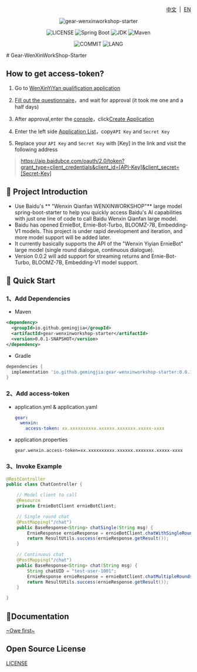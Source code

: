 <div align="right">
<a href="/README.md">中文</a> &nbsp;|&nbsp;
<a href="/README_EN.md">EN</a>
</div>

<div align="center">

![gear-wenxinworkshop-starter](https://socialify.git.ci/gemingjia/gear-wenxinworkshop-starter/image?font=Inter&forks=1&issues=1&language=1&name=1&owner=1&pattern=Floating%20Cogs&pulls=1&stargazers=1&theme=Light)

![LICENSE](https://img.shields.io/github/license/gemingjia/gear-wenxinworkshop-starter?style=flat-square)
![Spring Boot](https://img.shields.io/badge/Spring%20Boot-3.1.0-brightgreen.svg)
![JDK](https://img.shields.io/badge/JDK-17.0.5-orange.svg)
![Maven](https://img.shields.io/badge/Maven-3.9-blue.svg)

![COMMIT](https://img.shields.io/github/last-commit/gemingjia/gear-wenxinworkshop-starter?style=flat-square)
![LANG](https://img.shields.io/badge/language-Java-7F52FF?style=flat-square)

</div>
# Gear-WenXinWorkShop-Starter

## How to get access-token?
1. Go to [WenXinYiYan qualification application](https://cloud.baidu.com/product/wenxinworkshop) 

2. [Fill out the questionnaire](https://cloud.baidu.com/survey/qianfan.html)，and wait for approval (it took me one and a half days)

3. After approval,enter the [console](https://console.bce.baidu.com/ai/?_=#/ai/wenxinworkshop/overview/index)，click[Create Application](https://console.bce.baidu.com/ai/?_=#/ai/wenxinworkshop/app/create)
4. Enter the left side [Application List](https://console.bce.baidu.com/ai/?_=#/ai/wenxinworkshop/app/list)，copy`API Key` and `Secret Key`
5. Replace your `API Key` and `Secret Key` with [Key] in the link and visit the following address
 > https://aip.baidubce.com/oauth/2.0/token?grant_type=client_credentials&client_id=[API-Key]&client_secret=[Secret-Key]

## 📖 Project Introduction
- Use Baidu's ** "Wenxin Qianfan WENXINWORKSHOP"** large model spring-boot-starter to help you quickly access Baidu's AI capabilities with just one line of code to call Baidu Wenxin Qianfan large model.
- Baidu has opened ErnieBot, Ernie-Bot-Turbo, BLOOMZ-7B, Embedding-V1 models. This project is under rapid development and iteration, and more model support will be added later.
- It currently basically supports the API of the "Wenxin Yiyian ErnieBot" large model (single round dialogue, continuous dialogue).
- Version 0.0.2 will add support for streaming returns and Ernie-Bot-Turbo, BLOOMZ-7B, Embedding-V1 model support.


## 🚀 Quick Start
### 1、Add Dependencies
- Maven
```xml
<dependency>
  <groupId>io.github.gemingjia</groupId>
  <artifactId>gear-wenxinworkshop-starter</artifactId>
  <version>0.0.1-SNAPSHOT</version>
</dependency>
```
- Gradle
```gradle
dependencies {
  implementation 'io.github.gemingjia:gear-wenxinworkshop-starter:0.0.1-SNAPSHOT' 
}
```

### 2、Add access-token
- application.yml & application.yaml
  ```yaml
  gear:
    wenxin:
      access-token: xx.xxxxxxxxxx.xxxxxx.xxxxxxx.xxxxx-xxxx
  ```
- application.properties
  ```properties
  gear.wenxin.access-token=xx.xxxxxxxxxx.xxxxxx.xxxxxxx.xxxxx-xxxx
  ```

### 3、Invoke Example
```java
@RestController
public class ChatController {

    // Model client to call
    @Resource
    private ErnieBotClient ernieBotClient;

    // Single round chat
    @PostMapping("/chat")
    public BaseResponse<String> chatSingle(String msg) {
        ErnieResponse ernieResponse = ernieBotClient.chatWithSingleRound(msg);
        return ResultUtils.success(ernieResponse.getResult());
    }

    // Continuous chat
    @PostMapping("/chat")
    public BaseResponse<String> chat(String msg) {
        String chatUID = "test-user-1001";
        ErnieResponse ernieResponse = ernieBotClient.chatMultipleRounds(msg, chatUID);
        return ResultUtils.success(ernieResponse.getResult());
    }

}
```

## 📑Documentation
[~Owe first~](http://mopen.cloud/)

## Open Source License
[LICENSE](https://www.apache.org/licenses/LICENSE-2.0)
